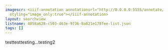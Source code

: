 ```yaml
---
imagescr: <iiif-annotation annotationurl="http://0.0.0.0:5555/annotate/annotations/4058a628-c593-463e-9736-8a821e178fee-7.json"
  styling="image_only:true"></iiif-annotation>
layout: searchview
listname: 4058a628-c593-463e-9736-8a821e178fee-list.json
tags: []
---
```

testtesttesting...testing2